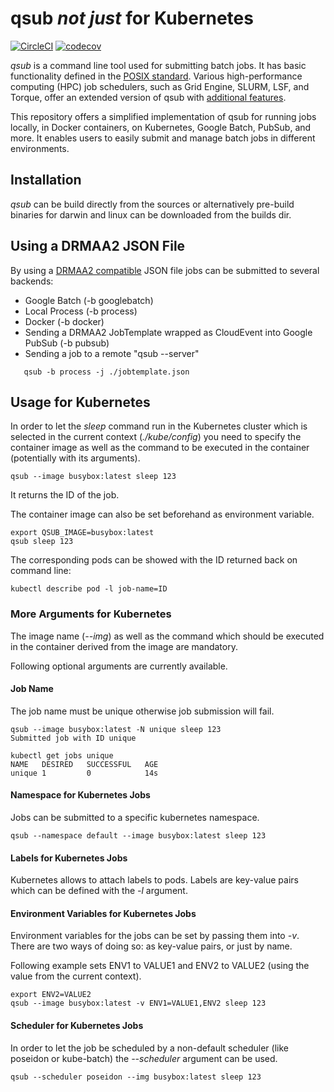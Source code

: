 # qsub _not just_ for Kubernetes

[![CircleCI](https://circleci.com/gh/dgruber/qsub.svg?style=svg)](https://circleci.com/gh/dgruber/qsub)
[![codecov](https://codecov.io/gh/dgruber/qsub/branch/master/graph/badge.svg)](https://codecov.io/gh/dgruber/qsub)

_qsub_ is a command line tool used for submitting batch jobs. It has basic functionality defined in the [POSIX standard](https://pubs.opengroup.org/onlinepubs/9699919799/utilities/qsub.html). Various high-performance computing (HPC) job schedulers, such as Grid Engine, SLURM, LSF, and Torque, offer an extended version of qsub with [additional features](http://gridengine.eu/mangridengine/manuals.html).

This repository offers a simplified implementation of qsub for running jobs locally, in Docker containers, on Kubernetes, Google Batch, PubSub, and more. It enables users to easily submit and manage batch jobs in different environments.

## Installation

_qsub_ can be build directly from the sources or alternatively pre-build binaries for darwin and linux can be downloaded from the builds dir.

## Using a DRMAA2 JSON File

By using a [DRMAA2 compatible](https://github.com/dgruber/drmaa2interface) JSON file jobs can be submitted to several backends:

- Google Batch (-b googlebatch)
- Local Process (-b process)
- Docker (-b docker)
- Sending a DRMAA2 JobTemplate wrapped as CloudEvent into Google PubSub (-b pubsub)
- Sending a job to a remote "qsub --server"

```
   qsub -b process -j ./jobtemplate.json
```

## Usage for Kubernetes

In order to let the _sleep_ command run in the Kubernetes cluster
which is selected in the current context (_./kube/config_) you need
to specify the container image as well as the command to be executed
in the container (potentially with its arguments).

    qsub --image busybox:latest sleep 123

It returns the ID of the job.

The container image can also be set beforehand as environment variable.

    export QSUB_IMAGE=busybox:latest
    qsub sleep 123

The corresponding pods can be showed with the ID returned back on command line:

    kubectl describe pod -l job-name=ID

### More Arguments for Kubernetes

The image name (_--img_) as well as the command which should be executed in the
container derived from the image are mandatory.

Following optional arguments are currently available.

#### Job Name

The job name must be unique otherwise job submission will fail.

    qsub --image busybox:latest -N unique sleep 123
    Submitted job with ID unique

    kubectl get jobs unique
    NAME   DESIRED   SUCCESSFUL   AGE
    unique 1         0            14s   

#### Namespace for Kubernetes Jobs

Jobs can be submitted to a specific kubernetes namespace.

    qsub --namespace default --image busybox:latest sleep 123

#### Labels for Kubernetes Jobs

Kubernetes allows to attach labels to pods. Labels are key-value pairs
which can be defined with the _-l_ argument.

#### Environment Variables for Kubernetes Jobs

Environment variables for the jobs can be set by passing them into _-v_. There are
two ways of doing so: as key-value pairs, or just by name.

Following example sets ENV1 to VALUE1 and ENV2 to VALUE2 (using the value from 
the current context).

    export ENV2=VALUE2
    qsub --image busybox:latest -v ENV1=VALUE1,ENV2 sleep 123

#### Scheduler for Kubernetes Jobs

In order to let the job be scheduled by a non-default scheduler (like poseidon 
or kube-batch) the _--scheduler_ argument can be used.

    qsub --scheduler poseidon --img busybox:latest sleep 123
